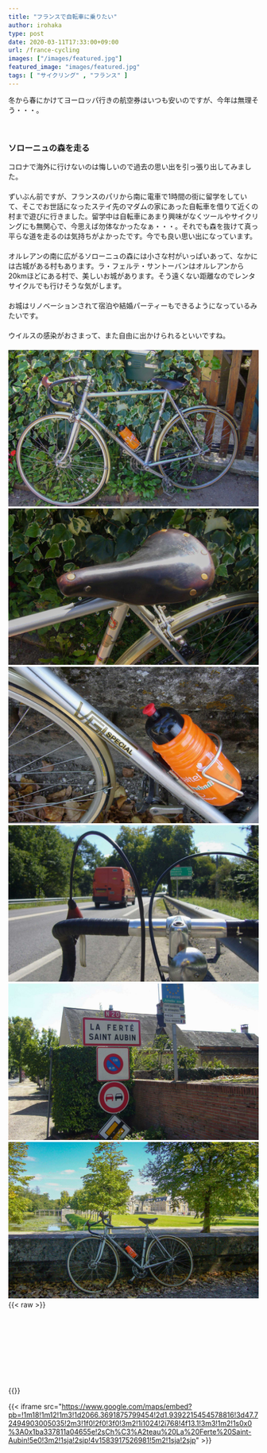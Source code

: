 ```yaml
---
title: "フランスで自転車に乗りたい"
author: irohaka
type: post
date: 2020-03-11T17:33:00+09:00
url: /france-cycling
images: ["/images/featured.jpg"]
featured_image: "images/featured.jpg"
tags: [ "サイクリング" , "フランス" ]
---
```


冬から春にかけてヨーロッパ行きの航空券はいつも安いのですが、今年は無理そう・・・。
<!--more-->
<br>

### ソローニュの森を走る

コロナで海外に行けないのは悔しいので過去の思い出を引っ張り出してみました。  
　  
ずいぶん前ですが、フランスのパリから南に電車で1時間の街に留学をしていて、そこでお世話になったステイ先のマダムの家にあった自転車を借りて近くの村まで遊びに行きました。留学中は自転車にあまり興味がなくツールやサイクリングにも無関心で、今思えば勿体なかったなぁ・・・。それでも森を抜けて真っ平らな道を走るのは気持ちがよかったです。今でも良い思い出になっています。  
　  
オルレアンの南に広がるソローニュの森には小さな村がいっぱいあって、なかには古城がある村もあります。ラ・フェルテ・サントーバンはオルレアンから20kmほどにある村で、美しいお城があります。そう遠くない距離なのでレンタサイクルでも行けそうな気がします。  
　  
お城はリノベーションされて宿泊や結婚パーティーもできるようになっているみたいです。  
　　  
ウイルスの感染がおさまって、また自由に出かけられるといいですね。　　  
　  
![借りたロードバイク](images/2020-0311-01.jpg)
　　  
![サドルは年季が入ってました。](images/2020-0311-02.jpg)
　   
![ビルダーさんに作ってもらったらしいです。](images/2020-0311-03.jpg)
　　  
![途中国道20号へ出ました。](images/2020-0311-04.jpg)
　　  
![あっという間に到着](images/2020-0311-05.jpg)
　　  
![背景にお城が写っています。](images/2020-0311-06.jpg)
　    
{{< raw >}}
<div class="iframely-embed"><div class="iframely-responsive" style="height: 140px; padding-bottom: 0;"><a href="https://www.chateau-ferte.com/" data-iframely-url="//cdn.iframe.ly/6mypN47"></a></div></div><script async src="//cdn.iframe.ly/embed.js" charset="utf-8"></script>
{{</ raw >}}
　  

{{< iframe src="https://www.google.com/maps/embed?pb=!1m18!1m12!1m3!1d2066.3691875799454!2d1.9392215454578816!3d47.72494903005035!2m3!1f0!2f0!3f0!3m2!1i1024!2i768!4f13.1!3m3!1m2!1s0x0%3A0x1ba337811a04655e!2sCh%C3%A2teau%20La%20Ferte%20Saint-Aubin!5e0!3m2!1sja!2sjp!4v1583917526981!5m2!1sja!2sjp" >}}

